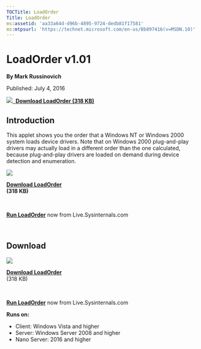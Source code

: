 ```yaml
--- 
TOCTitle: LoadOrder
Title: LoadOrder
ms:assetid: 'aa33a64d-d96b-4895-9724-dedb81f17581'
ms:mtpsurl: 'https://technet.microsoft.com/en-us/Bb897416(v=MSDN.10)'
---
```


LoadOrder v1.01
===============

**By Mark Russinovich**

<div>

Published: July 4, 2016


<div>


[![](/media/landing/sysinternals/download_sm.png)
 **Download LoadOrder (318
KB)**](https://download.sysinternals.com/files/loadorder.zip)


## Introduction

This applet shows you the order that a Windows NT or Windows 2000 system
loads device drivers. Note that on Windows 2000 plug-and-play drivers
may actually load in a different order than the one calculated, because
plug-and-play drivers are loaded on demand during device detection and
enumeration.

  

![](/media/landing/sysinternals/download_sm.png)

[**Download LoadOrder**  
](https://download.sysinternals.com/files/loadorder.zip)**(318 KB)**

 

[**Run LoadOrder**](https://live.sysinternals.com/loadord.exe) now from
Live.Sysinternals.com

 


<div class="RightAdRail">

<div>


## Download

  

![](/media/landing/sysinternals/download_sm.png)

[**Download LoadOrder**  
](https://download.sysinternals.com/files/loadorder.zip)(318 KB)

 

[**Run LoadOrder**](https://live.sysinternals.com/loadord.exe) now from
Live.Sysinternals.com

**Runs on:**

-   Client: Windows Vista and higher
-   Server: Windows Server 2008 and higher
-   Nano Server: 2016 and higher



